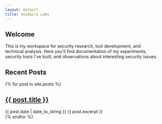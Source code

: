 ```yaml
---
layout: default
title: Voidwire Labs
---
```


## Welcome
This is my workspace for security research, tool development, and technical analysis. Here you'll find documentation of my experiments, security tools I've built, and observations about interesting security issues.

## Recent Posts
{% for post in site.posts %}
  <div class="post">
    <h2 class="post-title">
      <a href="{{ post.url }}">{{ post.title }}</a>
    </h2>
    <span class="post-date">{{ post.date | date_to_string }}</span>
    {{ post.excerpt }}
  </div>
{% endfor %}
